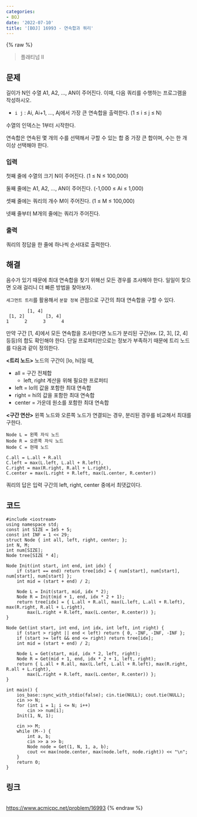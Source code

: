 ```yaml
---
categories:
- BOJ
date: '2022-07-10'
title: '[BOJ] 16993 - 연속합과 쿼리'
---
```


{% raw %}
> 플래티넘 II<br>

## 문제
길이가 N인 수열 A1, A2, ..., AN이 주어진다. 이때, 다음 쿼리를 수행하는 프로그램을 작성하시오.

-   `i j` : Ai, Ai+1, ..., Aj에서 가장 큰 연속합을 출력한다. (1 ≤ i ≤ j ≤ N)

수열의 인덱스는 1부터 시작한다.

연속합은 연속된 몇 개의 수를 선택해서 구할 수 있는 합 중 가장 큰 합이며, 수는 한 개 이상 선택해야 한다.

### 입력
첫째 줄에 수열의 크기 N이 주어진다. (1 ≤ N ≤ 100,000)

둘째 줄에는 A1, A2, ..., AN이 주어진다. (-1,000 ≤ Ai  ≤ 1,000)

셋째 줄에는 쿼리의 개수 M이 주어진다. (1 ≤ M ≤ 100,000)

넷째 줄부터 M개의 줄에는 쿼리가 주어진다.

### 출력
쿼리의 정답을 한 줄에 하나씩 순서대로 출력한다.

## 해결
음수가 있기 때문에 최대 연속합을 찾기 위해선 모든 경우를 조사해야 한다. 일일이 찾으면 오래 걸리니 더 빠른 방법을 찾아보자.

`세그먼트 트리`를 활용해서 `분할 정복` 관점으로 구간의 최대 연속합을 구할 수 있다. 
```
        [1, 4]
 [1, 2]        [3, 4] 
1      2      3      4
```
만약 구간 [1, 4]에서 모든 연속합을 조사한다면 노드가 분리된 구간(ex. [2, 3], [2, 4] 등등)의 합도 확인해야 한다. 단일 프로퍼티만으로는 정보가 부족하기 때문에 트리 노드를 다음과 같이 정의한다.

**<트리 노드>**
노드의 구간이 [lo, hi]일 때,
- all = 구간 전체합
	- left, right 계산을 위해 필요한 프로퍼티
- left = lo의 값을 포함한 최대 연속합
- right = hi의 값을 포함한 최대 연속합
- center = 가운데 원소를 포함한 최대 연속합

**<구간 연산>**
왼쪽 노드와 오른쪽 노드가 연결되는 경우, 분리된 경우를 비교해서 최대를 구한다.
```
Node L = 왼쪽 자식 노드
Node R = 오른쪽 자식 노드
Node C = 현재 노드

C.all = L.all + R.all
C.left = max(L.left, L.all + R.left),
C.right = max(R.right, R.all + L.right), 
C.center = max(L.right + R.left, max(L.center, R.center))
```
쿼리의 답은 입력 구간의 left, right, center 중에서 최댓값이다.

## 코드
```
#include <iostream>
using namespace std;
const int SIZE = 1e5 + 5;
const int INF = 1 << 29;
struct Node { int all, left, right, center; };
int N, M;
int num[SIZE];
Node tree[SIZE * 4];

Node Init(int start, int end, int idx) {
	if (start == end) return tree[idx] = { num[start], num[start], num[start], num[start] };
	int mid = (start + end) / 2;

	Node L = Init(start, mid, idx * 2);
	Node R = Init(mid + 1, end, idx * 2 + 1);
	return tree[idx] = { L.all + R.all, max(L.left, L.all + R.left), max(R.right, R.all + L.right), 
		max(L.right + R.left, max(L.center, R.center)) };
}

Node Get(int start, int end, int idx, int left, int right) {
	if (start > right || end < left) return { 0, -INF, -INF, -INF };
	if (start >= left && end <= right) return tree[idx];
	int mid = (start + end) / 2;

	Node L = Get(start, mid, idx * 2, left, right);
	Node R = Get(mid + 1, end, idx * 2 + 1, left, right);
	return { L.all + R.all, max(L.left, L.all + R.left), max(R.right, R.all + L.right),
		max(L.right + R.left, max(L.center, R.center)) };
}

int main() {
	ios_base::sync_with_stdio(false); cin.tie(NULL); cout.tie(NULL);
	cin >> N;
	for (int i = 1; i <= N; i++)
		cin >> num[i];
	Init(1, N, 1);

	cin >> M;
	while (M--) {
		int a, b;
		cin >> a >> b;
		Node node = Get(1, N, 1, a, b);
		cout << max(node.center, max(node.left, node.right)) << "\n";
	}
	return 0;
}
```

## 링크
<br>https://www.acmicpc.net/problem/16993
{% endraw %}